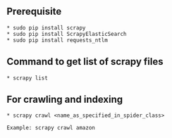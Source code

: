 ## Prerequisite 

	* sudo pip install scrapy
	* sudo pip install ScrapyElasticSearch
	* sudo pip install requests_ntlm


## Command to get list of scrapy files

	* scrapy list


## For crawling and indexing

	* scrapy crawl <name_as_specified_in_spider_class>

	Example: scrapy crawl amazon
